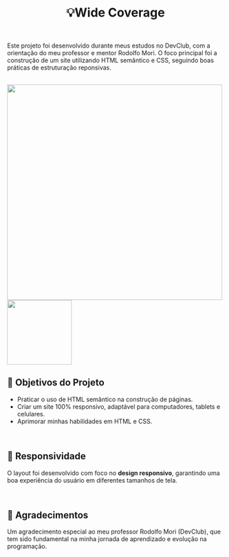 <h1 align="center">💡Wide Coverage</h1>

<br>

<p>Este projeto foi desenvolvido durante meus estudos no DevClub, com a orientação do meu professor e mentor Rodolfo Mori.  
O foco principal foi a construção de um site utilizando HTML semântico e CSS, seguindo boas práticas de estruturação reponsivas.</p>

<br>

<img src="https://github.com/ArthusDiv/Projeto-Wide-Coverage/blob/main/ASSETS/img-monitor.png?raw=true" width="500"/>
<img src="https://github.com/ArthusDiv/Projeto-Wide-Coverage/blob/main/ASSETS/img-cel.png?raw=true" width="150"/>

<br>

## 📌 Objetivos do Projeto
- Praticar o uso de HTML semântico na construção de páginas.  
- Criar um site 100% responsivo, adaptável para computadores, tablets e celulares.  
- Aprimorar minhas habilidades em HTML e CSS.

<br>

## 📱 Responsividade
O layout foi desenvolvido com foco no **design responsivo**, garantindo uma boa experiência do usuário em diferentes tamanhos de tela.  

<br>

## 🙌 Agradecimentos
Um agradecimento especial ao meu professor Rodolfo Mori (DevClub), que tem sido fundamental na minha jornada de aprendizado e evolução na programação.
